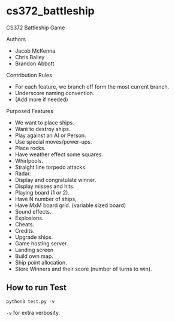 # cs372_battleship
CS372 Battleship Game 

Authors
- Jacob McKenna
- Chris Bailey
- Brandon Abbott

Contribution Rules
- For each feature, we branch off form the most current branch.
- Underscore naming convention.
- (Add more if needed)


Purposed Features
- We want to place ships.
- Want to destroy ships.
- Play against an AI or Person.
- Use special moves/power-ups. 
- Place rocks.
- Have weather effect some squares.
- Whirlpools.
- Straight line torpedo attacks.
- Radar.
- Display and congratulate winner.
- Display misses and hits.
- Playing board (1 or 2).
- Have N number of ships, 
- Have MxM board grid. (variable sized board)
- Sound effects. 
- Explosions.
- Cheats.
- Credits.
- Upgrade ships.
- Game hosting server.
- Landing screen
- Build own map.
- Ship point allocation.
- Store Winners and their score (number of turns to win).


## How to run Test

`python3 test.py -v` 

`-v` for extra verbosity. 